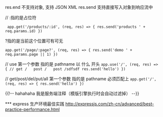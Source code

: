 res.end 不支持对象, 支持 JSON XML
res.send 支持直接写入对象到响应流中

// :指的是占位符

` 
app.get('/products/:id', (req, res) => {
  res.send('products ' + req.params.id)
})
`

?指的是当前这个位置可有可无

``app.get('/page/:page?', (req, res) => {
  res.send('demo ' + req.params.page || 1)
})``



// use 第一个参数 指的是 pathname 以 什么 开头
`app.use('/', (req, res) => {
  // get /   post /   post /sdfsdf
  res.send('hello')
})`

// get/post/del/put/all 第一个参数 指的是 pathname 必须匹配上
`app.get('/', (req, res) => {
  res.send('hello')
})`


{{!-- hahahaha 我是服务端注释（模版引擎执行时会自动过滤掉） --}}
<!-- hahahaha 我是客户端注释 -->


*** express 生产环境最佳实践
http://expressjs.com/zh-cn/advanced/best-practice-performance.html